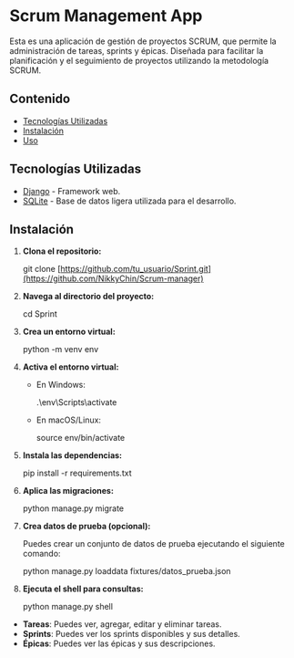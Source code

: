 # Scrum Management App

Esta es una aplicación de gestión de proyectos SCRUM, que permite la administración de tareas, sprints y épicas. Diseñada para facilitar la planificación y el seguimiento de proyectos utilizando la metodología SCRUM.

## Contenido

- [Tecnologías Utilizadas](#tecnologías-utilizadas)
- [Instalación](#instalación)
- [Uso](#uso)

  
## Tecnologías Utilizadas

- [Django](https://www.djangoproject.com/) - Framework web.
- [SQLite](https://www.sqlite.org/index.html) - Base de datos ligera utilizada para el desarrollo.

## Instalación

1. **Clona el repositorio:**


   git clone [https://github.com/tu_usuario/Sprint.git](https://github.com/NikkyChin/Scrum-manager)


2. **Navega al directorio del proyecto:**


   cd Sprint


3. **Crea un entorno virtual:**


   python -m venv env


4. **Activa el entorno virtual:**

   - En Windows:
  
     .\env\Scripts\activate


   - En macOS/Linux:

     source env/bin/activate


5. **Instala las dependencias:**

 
   pip install -r requirements.txt


6. **Aplica las migraciones:**


   python manage.py migrate


7. **Crea datos de prueba (opcional):**

   Puedes crear un conjunto de datos de prueba ejecutando el siguiente comando:


   python manage.py loaddata fixtures/datos_prueba.json


8. **Ejecuta el shell para consultas:**


   python manage.py shell
  
- **Tareas**: Puedes ver, agregar, editar y eliminar tareas.
- **Sprints**: Puedes ver los sprints disponibles y sus detalles.
- **Épicas**: Puedes ver las épicas y sus descripciones.

